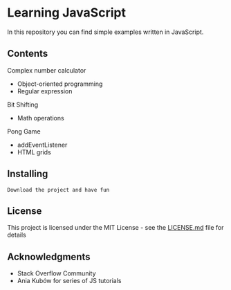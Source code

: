 # Learning JavaScript
In this repository you can find simple examples written in JavaScript. 

## Contents 
Complex number calculator 
* Object-oriented programming
* Regular expression

Bit Shifting
* Math operations

Pong Game
* addEventListener
* HTML grids

## Installing 
```
Download the project and have fun
```
## License

This project is licensed under the MIT License - see the [LICENSE.md](https://github.com/krzysztofzielinski94/learning-javascript/blob/master/LICENSE) file for details

## Acknowledgments

* Stack Overflow Community
* Ania Kubów for series of JS tutorials
